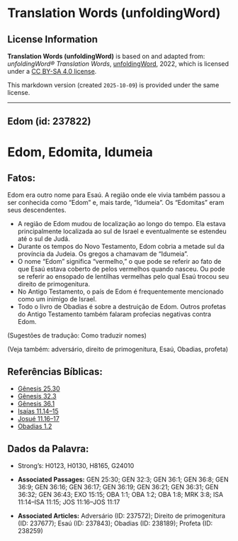 # Translation Words (unfoldingWord)

## License Information

**Translation Words (unfoldingWord)** is based on and adapted from: _unfoldingWord® Translation Words_, [unfoldingWord](https://unfoldingword.org/utw), 2022, which is licensed under a [CC BY-SA 4.0 license](https://creativecommons.org/licenses/by-sa/4.0/legalcode.en).

This markdown version (created `2025-10-09`) is provided under the same license.



--------------------------------

## Edom (id: 237822)

Edom, Edomita, Idumeia
======================

Fatos:
------

Edom era outro nome para Esaú. A região onde ele vivia também passou a ser conhecida como “Edom” e, mais tarde, “Idumeia”. Os “Edomitas” eram seus descendentes.

* A região de Edom mudou de localização ao longo do tempo. Ela estava principalmente localizada ao sul de Israel e eventualmente se estendeu até o sul de Judá.
* Durante os tempos do Novo Testamento, Edom cobria a metade sul da província da Judeia. Os gregos a chamavam de “Idumeia”.
* O nome “Edom” significa “vermelho,” o que pode se referir ao fato de que Esaú estava coberto de pelos vermelhos quando nasceu. Ou pode se referir ao ensopado de lentilhas vermelhas pelo qual Esaú trocou seu direito de primogenitura.
* No Antigo Testamento, o país de Edom é frequentemente mencionado como um inimigo de Israel.
* Todo o livro de Obadias é sobre a destruição de Edom. Outros profetas do Antigo Testamento também falaram profecias negativas contra Edom.

(Sugestões de tradução: Como traduzir nomes)

(Veja também: adversário, direito de primogenitura, Esaú, Obadias, profeta)

Referências Bíblicas:
---------------------

* [Gênesis 25\.30](https://ref.ly/Gen25:30)
* [Gênesis 32\.3](https://ref.ly/Gen32:3)
* [Gênesis 36\.1](https://ref.ly/Gen36:1)
* [Isaías 11\.14–15](https://ref.ly/Isa11:14-Isa11:15)
* [Josué 11\.16–17](https://ref.ly/Josh11:16-Josh11:17)
* [Obadias 1\.2](https://ref.ly/Obad1:2)

Dados da Palavra:
-----------------

* Strong’s: H0123, H0130, H8165, G24010

* **Associated Passages:** GEN 25:30; GEN 32:3; GEN 36:1; GEN 36:8; GEN 36:9; GEN 36:16; GEN 36:17; GEN 36:19; GEN 36:21; GEN 36:31; GEN 36:32; GEN 36:43; EXO 15:15; OBA 1:1; OBA 1:2; OBA 1:8; MRK 3:8; ISA 11:14–ISA 11:15; JOS 11:16–JOS 11:17
* **Associated Articles:** Adversário (ID: 237572); Direito de primogenitura (ID: 237677); Esaú (ID: 237843); Obadias (ID: 238189); Profeta (ID: 238259)

